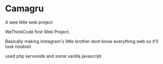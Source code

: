 # Camagru
A wee little web project


WeThinkCode first Web Project.

Basically making instagram's little brother
dont know everything web so it'll look noobish

used php serveside and some vanilla javascript
